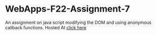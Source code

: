 # WebApps-F22-Assignment-7
An assignment on java script modifying the DOM and using anonymous callback functions.
Hosted At [click here]( https://44-563-web-apps-f22.github.io/44563-webapps-assignment-7-anudeepsagar/treasure.html/reaction.html/cycler.html)